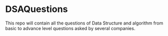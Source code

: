 # DSAQuestions
This repo will contain all the questions of Data Structure and algorithm from basic to advance level questions asked by several companies.
